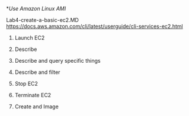 **Use Amazon Linux  AMI*

Lab4-create-a-basic-ec2.MD
https://docs.aws.amazon.com/cli/latest/userguide/cli-services-ec2.html


1) Launch EC2

2) Describe

3) Describe and query specific things

4) Describe and filter 
5) Stop EC2

6) Terminate EC2

7) Create and Image 



